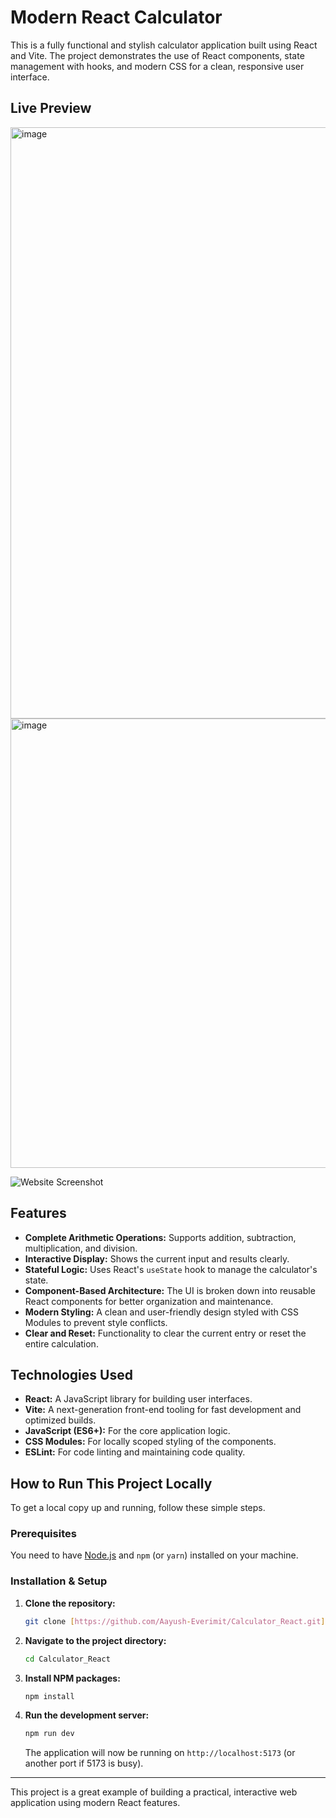 # Modern React Calculator

This is a fully functional and stylish calculator application built using React and Vite. The project demonstrates the use of React components, state management with hooks, and modern CSS for a clean, responsive user interface.

## Live Preview

<img width="1834" height="946" alt="image" src="https://github.com/user-attachments/assets/f89759b0-4d18-4781-97e5-d431e2b27572" />
<img width="1037" height="719" alt="image" src="https://github.com/user-attachments/assets/57e390eb-5870-4cda-b601-2b30fb6295ba" />


![Website Screenshot](https://placehold.co/800x400/3B82F6/FFFFFF?text=React+Calculator)

## Features

* **Complete Arithmetic Operations:** Supports addition, subtraction, multiplication, and division.
* **Interactive Display:** Shows the current input and results clearly.
* **Stateful Logic:** Uses React's `useState` hook to manage the calculator's state.
* **Component-Based Architecture:** The UI is broken down into reusable React components for better organization and maintenance.
* **Modern Styling:** A clean and user-friendly design styled with CSS Modules to prevent style conflicts.
* **Clear and Reset:** Functionality to clear the current entry or reset the entire calculation.

## Technologies Used

* **React:** A JavaScript library for building user interfaces.
* **Vite:** A next-generation front-end tooling for fast development and optimized builds.
* **JavaScript (ES6+):** For the core application logic.
* **CSS Modules:** For locally scoped styling of the components.
* **ESLint:** For code linting and maintaining code quality.

## How to Run This Project Locally

To get a local copy up and running, follow these simple steps.

### Prerequisites

You need to have [Node.js](https://nodejs.org/) and `npm` (or `yarn`) installed on your machine.

### Installation & Setup

1.  **Clone the repository:**
    ```sh
    git clone [https://github.com/Aayush-Everimit/Calculator_React.git](https://github.com/Aayush-Everimit/Calculator_React.git)
    ```
2.  **Navigate to the project directory:**
    ```sh
    cd Calculator_React
    ```
3.  **Install NPM packages:**
    ```sh
    npm install
    ```
4.  **Run the development server:**
    ```sh
    npm run dev
    ```
    The application will now be running on `http://localhost:5173` (or another port if 5173 is busy).

---

This project is a great example of building a practical, interactive web application using modern React features.
